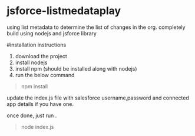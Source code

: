 # jsforce-listmedataplay
using list metadata to determine the list of changes in the org. completely build using nodejs and jsforce library

#installation instructions

 1. download the project
 2. install nodejs
 2. install npm (should be installed along with nodejs)
 3. run the below command

> npm install

update the index.js file with salesforce username,password and connected app details if you have one.

once done, just run .

> node index.js
